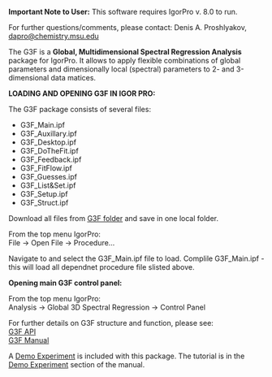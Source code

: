 **Important Note to User:** This software requires IgorPro v. 8.0 to run.

For further questions/comments, please contact: Denis A. Proshlyakov, [dapro@chemistry.msu.edu](mailto:dapro@chemistry.msu.edu)

The G3F is a **Global, Multidimensional Spectral Regression Analysis** package for IgorPro. It allows to apply flexible combinations of global parameters and dimensionally local (spectral) parameters to 2- and 3-dimensional data matices.

**LOADING AND OPENING G3F IN IGOR PRO:**

The G3F package consists of several files:

- G3F\_Main.ipf
- G3F\_Auxillary.ipf
- G3F\_Desktop.ipf
- G3F\_DoTheFit.ipf
- G3F\_Feedback.ipf
- G3F\_FitFlow.ipf
- G3F\_Guesses.ipf
- G3F\_List&amp;Set.ipf
- G3F\_Setup.ipf
- G3F\_Struct.ipf

Download all files from [G3F folder](https://github.com/dap-biospec/G3F/blob/master/G3F/) and save in one local folder.

From the top menu IgorPro:<br/>
File -> Open File -> Procedure…

Navigate to and select the G3F\_Main.ipf file to load. Complile G3F\_Main.ipf - this will load all dependnet procedure file slisted above.

**Opening main G3F control panel:**

From the top menu IgorPro:<br/>
Analysis -> Global 3D Spectral Regression -> Control Panel


For further details on G3F structure and function, please see:<br/>
[G3F API](https://github.com/dap-biospec/G3F/blob/master/G3F_API.md)<br/>
[G3F Manual](https://github.com/dap-biospec/G3F/blob/master/G3F_Manual.md)

A [Demo Experiment](https://github.com/dap-biospec/G3F/blob/master/Demo) is included with this package. The tutorial is in the [Demo Experiment](https://github.com/dap-biospec/G3F/blob/master/G3F_Manual.md#demo-experiment) section of the manual.

